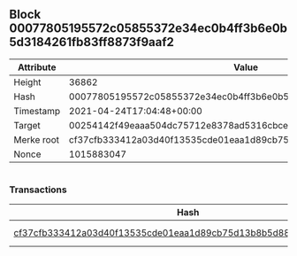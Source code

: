 ## Block 00077805195572c05855372e34ec0b4ff3b6e0b5d3184261fb83ff8873f9aaf2

Attribute | Value
--- | ---
Height | 36862
Hash | 00077805195572c05855372e34ec0b4ff3b6e0b5d3184261fb83ff8873f9aaf2
Timestamp | 2021-04-24T17:04:48+00:00
Target | 00254142f49eaaa504dc75712e8378ad5316cbcead634704b3734b6271167cc4
Merke root | cf37cfb333412a03d40f13535cde01eaa1d89cb75d13b8b5d881803c604ee018
Nonce | 1015883047

```

```

### Transactions

Hash | Amount
--- | ---
[cf37cfb333412a03d40f13535cde01eaa1d89cb75d13b8b5d881803c604ee018](cf37cfb333412a03d40f13535cde01eaa1d89cb75d13b8b5d881803c604ee018.md) | 10.00000000 SKEPTI 
